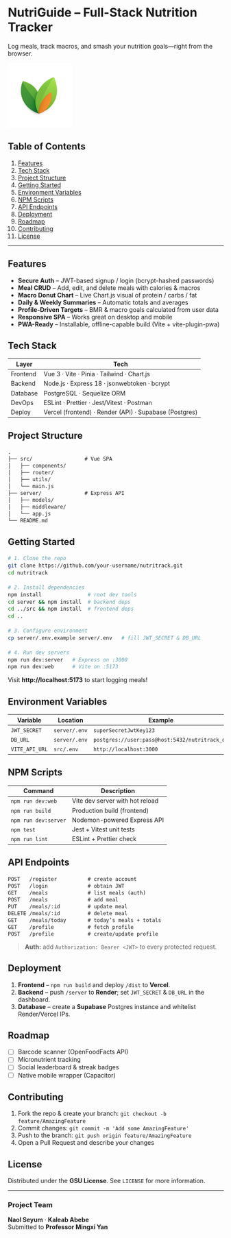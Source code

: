 # NutriGuide – Full-Stack Nutrition Tracker 

Log meals, track macros, and smash your nutrition goals—right from the browser.

<p align="center_right">
  <img src="src/images/nutrilogo.png" width="150">
</p>

## Table of Contents
1. [Features](#features)
2. [Tech Stack](#tech-stack)
3. [Project Structure](#project-structure)
4. [Getting Started](#getting-started)
5. [Environment Variables](#environment-variables)
6. [NPM Scripts](#npm-scripts)
7. [API Endpoints](#api-endpoints)
8. [Deployment](#deployment)
9. [Roadmap](#roadmap)
10. [Contributing](#contributing)
11. [License](#license)

---

## Features
- **Secure Auth** – JWT-based signup / login (bcrypt-hashed passwords)
- **Meal CRUD** – Add, edit, and delete meals with calories & macros
- **Macro Donut Chart** – Live Chart.js visual of protein / carbs / fat
- **Daily & Weekly Summaries** – Automatic totals and averages
- **Profile-Driven Targets** – BMR & macro goals calculated from user data
- **Responsive SPA** – Works great on desktop and mobile
- **PWA-Ready** – Installable, offline-capable build (Vite + vite-plugin-pwa)

## Tech Stack
| Layer    | Tech                                                    |
|----------|---------------------------------------------------------|
| Frontend | Vue 3 · Vite · Pinia · Tailwind · Chart.js              |
| Backend  | Node.js · Express 18 · jsonwebtoken · bcrypt            |
| Database | PostgreSQL · Sequelize ORM                              |
| DevOps   | ESLint · Prettier · Jest/Vitest · Postman               |
| Deploy   | Vercel (frontend) · Render (API) · Supabase (Postgres)  |

## Project Structure
```
.
├── src/                 # Vue SPA
│   ├── components/
│   ├── router/
│   ├── utils/
│   └── main.js
├── server/              # Express API
│   ├── models/
│   ├── middleware/
│   └── app.js
└── README.md
```

## Getting Started
```bash
# 1. Clone the repo
git clone https://github.com/your-username/nutritrack.git
cd nutritrack

# 2. Install dependencies
npm install               # root dev tools
cd server && npm install  # backend deps
cd ../src && npm install  # frontend deps
cd ..

# 3. Configure environment
cp server/.env.example server/.env   # fill JWT_SECRET & DB_URL

# 4. Run dev servers
npm run dev:server   # Express on :3000
npm run dev:web      # Vite on :5173
```
Visit **http://localhost:5173** to start logging meals!

## Environment Variables
| Variable        | Location       | Example                                         |
|-----------------|----------------|-------------------------------------------------|
| `JWT_SECRET`    | `server/.env`  | `superSecretJwtKey123`                          |
| `DB_URL`        | `server/.env`  | `postgres://user:pass@host:5432/nutritrack_db`  |
| `VITE_API_URL`  | `src/.env`     | `http://localhost:3000`                         |

## NPM Scripts
| Command              | Description                       |
|----------------------|-----------------------------------|
| `npm run dev:web`    | Vite dev server with hot reload   |
| `npm run build`      | Production build (frontend)       |
| `npm run dev:server` | Nodemon-powered Express API       |
| `npm test`           | Jest + Vitest unit tests          |
| `npm run lint`       | ESLint + Prettier check           |

## API Endpoints
```
POST   /register          # create account
POST   /login             # obtain JWT
GET    /meals             # list meals (auth)
POST   /meals             # add meal
PUT    /meals/:id         # update meal
DELETE /meals/:id         # delete meal
GET    /meals/today       # today’s meals + totals
GET    /profile           # fetch profile
POST   /profile           # create/update profile
```
> **Auth:** add `Authorization: Bearer <JWT>` to every protected request.

## Deployment
1. **Frontend** – `npm run build` and deploy `/dist` to **Vercel**.  
2. **Backend** – push `/server` to **Render**; set `JWT_SECRET` & `DB_URL` in the dashboard.  
3. **Database** – create a **Supabase** Postgres instance and whitelist Render/Vercel IPs.

## Roadmap
- [ ] Barcode scanner (OpenFoodFacts API)  
- [ ] Micronutrient tracking  
- [ ] Social leaderboard & streak badges  
- [ ] Native mobile wrapper (Capacitor)

## Contributing
1. Fork the repo & create your branch: `git checkout -b feature/AmazingFeature`
2. Commit changes: `git commit -m 'Add some AmazingFeature'`
3. Push to the branch: `git push origin feature/AmazingFeature`
4. Open a Pull Request and describe your changes

## License
Distributed under the **GSU License**. See `LICENSE` for more information.

---

### Project Team
**Naol Seyum** · **Kaleab Abebe**  
Submitted to **Professor Mingxi Yan**
